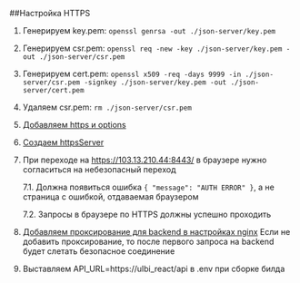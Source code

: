 ##Настройка HTTPS

1. Генерируем key.pem: `openssl genrsa -out ./json-server/key.pem`
2. Генерируем csr.pem: `openssl req -new -key ./json-server/key.pem -out ./json-server/csr.pem`
3. Генерируем cert.pem: `openssl x509 -req -days 9999 -in ./json-server/csr.pem -signkey ./json-server/key.pem -out ./json-server/cert.pem`
4. Удаляем csr.pem: `rm ./json-server/csr.pem`
5. [Добавляем https и options](./json-server/index.js)
6. [Создаем httpsServer](./json-server/index.js)
7. При переходе на https://103.13.210.44:8443/ в браузере нужно согласиться на небезопасный переход
   
   7.1. Должна появиться ошибка `{ "message": "AUTH ERROR" }`, а не страница с ошибкой, отдаваемая браузером
   
   7.2. Запросы в браузере по HTTPS должны успешно проходить

8. [Добавляем проксирование для backend в настройках nginx](./config/nginx/sites-enabled/default)
   Если не добавить проксирование, то после первого запроса на backend будет слетать
   безопасное соединение 
9. Выставляем API_URL=https://ulbi_react/api в .env при сборке билда
